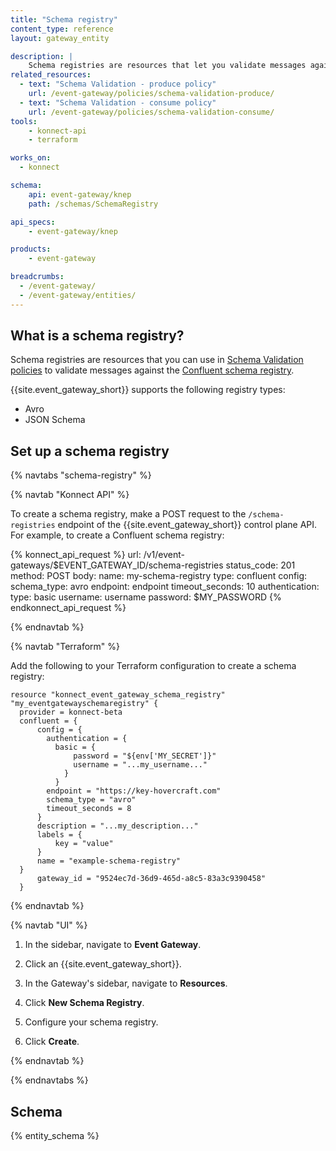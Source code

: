 ```yaml
---
title: "Schema registry"
content_type: reference
layout: gateway_entity

description: |
    Schema registries are resources that let you validate messages against the Confluent schema registry.
related_resources:
  - text: "Schema Validation - produce policy"
    url: /event-gateway/policies/schema-validation-produce/
  - text: "Schema Validation - consume policy"
    url: /event-gateway/policies/schema-validation-consume/
tools:
    - konnect-api
    - terraform

works_on:
  - konnect

schema:
    api: event-gateway/knep
    path: /schemas/SchemaRegistry

api_specs:
    - event-gateway/knep

products:
    - event-gateway

breadcrumbs:
  - /event-gateway/
  - /event-gateway/entities/
---
```


## What is a schema registry?

Schema registries are resources that you can use in [Schema Validation policies](/event-gateway/policies/)
to validate messages against the [Confluent schema registry](https://docs.confluent.io/platform/current/schema-registry/index.html).

{{site.event_gateway_short}} supports the following registry types:
* Avro
* JSON Schema

## Set up a schema registry

{% navtabs "schema-registry" %}

{% navtab "Konnect API" %}

To create a schema registry, make a POST request to the `/schema-registries` endpoint of the {{site.event_gateway_short}} control plane API.
For example, to create a Confluent schema registry:

<!--vale off-->
{% konnect_api_request %}
url: /v1/event-gateways/$EVENT_GATEWAY_ID/schema-registries
status_code: 201
method: POST
body:
  name: my-schema-registry
  type: confluent
  config:
    schema_type: avro
    endpoint: endpoint
    timeout_seconds: 10
    authentication:
      type: basic
      username: username
      password: $MY_PASSWORD
{% endkonnect_api_request %}
<!--vale on-->

{% endnavtab %}

{% navtab "Terraform" %}

Add the following to your Terraform configuration to create a schema registry:

```hcl
resource "konnect_event_gateway_schema_registry" "my_eventgatewayschemaregistry" {
  provider = konnect-beta
  confluent = {
      config = {
        authentication = {
          basic = {
              password = "${env['MY_SECRET']}"
              username = "...my_username..."
            }
          }
        endpoint = "https://key-hovercraft.com"
        schema_type = "avro"
        timeout_seconds = 8
      }
      description = "...my_description..."
      labels = {
          key = "value"
      }
      name = "example-schema-registry"
  }
      gateway_id = "9524ec7d-36d9-465d-a8c5-83a3c9390458"
  }
```

{% endnavtab %}

{% navtab "UI" %}

1. In the sidebar, navigate to **Event Gateway**.

1. Click an {{site.event_gateway_short}}.

1. In the Gateway's sidebar, navigate to **Resources**.

1. Click **New Schema Registry**.

1. Configure your schema registry.

1. Click **Create**.

{% endnavtab %}

{% endnavtabs %}

## Schema

{% entity_schema %}
